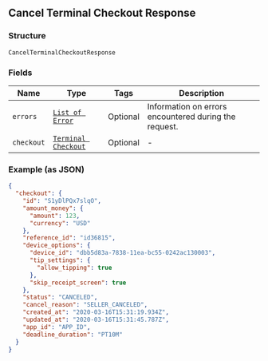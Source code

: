 ## Cancel Terminal Checkout Response

### Structure

`CancelTerminalCheckoutResponse`

### Fields

| Name | Type | Tags | Description |
|  --- | --- | --- | --- |
| `errors` | [`List of Error`](/doc/models/error.md) | Optional | Information on errors encountered during the request. |
| `checkout` | [`Terminal Checkout`](/doc/models/terminal-checkout.md) | Optional | - |

### Example (as JSON)

```json
{
  "checkout": {
    "id": "S1yDlPQx7slqO",
    "amount_money": {
      "amount": 123,
      "currency": "USD"
    },
    "reference_id": "id36815",
    "device_options": {
      "device_id": "dbb5d83a-7838-11ea-bc55-0242ac130003",
      "tip_settings": {
        "allow_tipping": true
      },
      "skip_receipt_screen": true
    },
    "status": "CANCELED",
    "cancel_reason": "SELLER_CANCELED",
    "created_at": "2020-03-16T15:31:19.934Z",
    "updated_at": "2020-03-16T15:31:45.787Z",
    "app_id": "APP_ID",
    "deadline_duration": "PT10M"
  }
}
```

